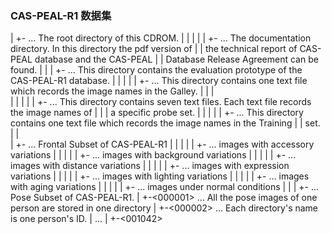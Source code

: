 ### CAS-PEAL-R1 数据集

 |
 +-<CAS-PEAL-R1>			... The root directory of this CDROM.
 | |
 | |
 | +-<Documents>		... The documentation directory. In this directory the pdf version of
 | |				    the technical report of CAS-PEAL database and the CAS-PEAL
 | |			 	    Database Release Agreement can be found.
 | |
 | +-<Evaluation Prototype>	... This directory contains the evaluation prototype of the CAS-PEAL-R1 database.
 | |	|
 | |	+-<Gallery>		... This directory contains one text file which records the image names in the Galley.
 | |	|				    
 | |	|
 | |	+-<Probe Sets>		... This directory contains seven text files. Each text file records the image names of
 | |	|			    a specific probe set.
 | |	|
 | |	+-<Training Set>	... This directory contains one text file which records the image names in the Training
 | |			   	    set.
 | |	
 | +-<FRONTAL>			... Frontal Subset of CAS-PEAL-R1
 | |	|
 | |	+-<Accessory>		... images with accessory variations
 | |	|
 | |	+-<Background>		... images with background variations
 | |	|
 | |	+-<Distance>		... images with distance variations
 | |	|
 | |	+-<Expression>		... images with expression variations
 | |	|
 | |	+-<Lighting>		... images with lighting variations
 | |	|
 | |	+-<Aging>		... images with aging variations
 | |	|
 | |	+-<Normal>		... images under normal conditions 
 | |
 | +-<POSE>			... Pose Subset of CAS-PEAL-R1.
     |
   	 +-<000001>		... All the pose images of one person are stored in one directory
     |
     +-<000002>		... Each directory's name is one person's ID.
     |
     ...
    	|
     +-<001042>
